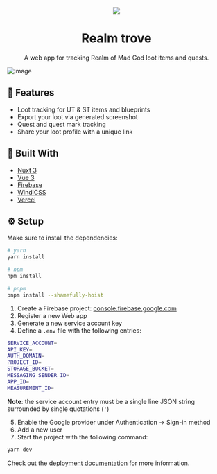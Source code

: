 <div align="center">
  <img src="https://user-images.githubusercontent.com/36193643/200554001-c98e1bbe-8aa2-4d7f-ac01-f9b3252cc94b.png" />
</div>

<h1 align=center>Realm trove</h1>
<p align=center>
  A web app for tracking Realm of Mad God loot items and quests.
</p>

![image](https://user-images.githubusercontent.com/36193643/200687060-7e52c4d7-e4e6-4dbc-b29a-7a7d2150fa77.png)

## 🚀 Features

- Loot tracking for UT & ST items and blueprints
- Export your loot via generated screenshot
- Quest and quest mark tracking
- Share your loot profile with a unique link

## 🔨 Built With

- [Nuxt 3](https://v3.nuxtjs.org/)
- [Vue 3](https://vuejs.org/)
- [Firebase](https://firebase.com/)
- [WindiCSS](https://windicss.org/)
- [Vercel](https://vercel.com/)

## ⚙️ Setup

Make sure to install the dependencies:

```bash
# yarn
yarn install

# npm
npm install

# pnpm
pnpm install --shamefully-hoist
```

1. Create a Firebase project: [console.firebase.google.com](https://console.firebase.google.com/)
2. Register a new Web app
3. Generate a new service account key
4. Define a `.env` file with the following entries:

```sh
SERVICE_ACCOUNT=
API_KEY=
AUTH_DOMAIN=
PROJECT_ID=
STORAGE_BUCKET=
MESSAGING_SENDER_ID=
APP_ID=
MEASUREMENT_ID=
```

**Note**: the service account entry must be a single line JSON string surrounded by single quotations (`'`)

5. Enable the Google provider under Authentication -> Sign-in method
6. Add a new user
7. Start the project with the following command:

```sh
yarn dev
```

Check out the [deployment documentation](https://v3.nuxtjs.org/guide/deploy/presets) for more information.
